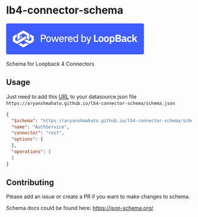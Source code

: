 # lb4-connector-schema
[![LoopBack](https://github.com/loopbackio/loopback-next/raw/master/docs/site/imgs/branding/Powered-by-LoopBack-Badge-(blue)-@2x.png)](http://loopback.io/)

Schema for Loopback 4 Connectors

## Usage

Just need to add this [URL](https://aryanshmahato.github.io/lb4-connector-schema/schema.json) to your datasource.json file
`https://aryanshmahato.github.io/lb4-connector-schema/schema.json`

```json
{
  "$schema": "https://aryanshmahato.github.io/lb4-connector-schema/schema.json",
  "name": "AuthService",
  "connector": "rest",
  "options": {
  },
  "operations": [
  ]
}

```

## Contributing
Please add an issue or create a PR if you want to make changes to schema.

Schema docs could be found here: https://json-schema.org/
